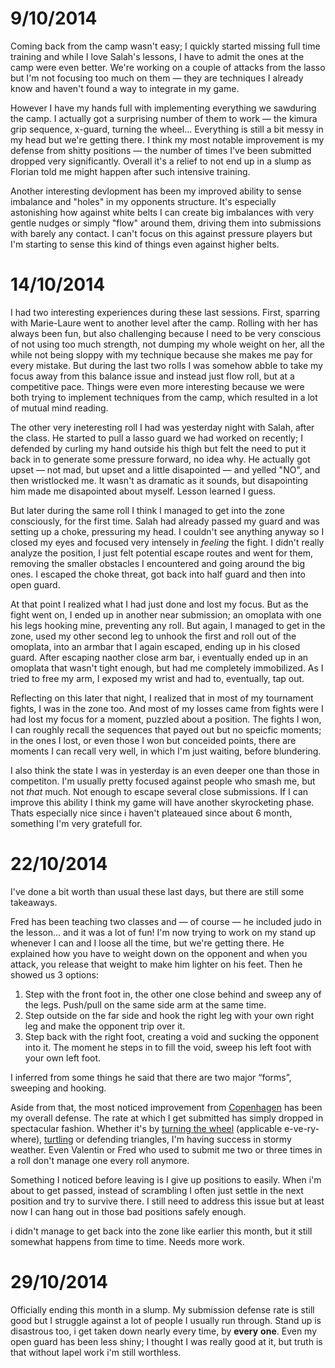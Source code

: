 # 9/10/2014

Coming back from the camp wasn't easy; I quickly started missing full time training and while I love Salah's lessons, I have to admit the ones at the camp were even better. We're working on a couple of attacks from the lasso but I'm not focusing too much on them — they are techniques I already know and haven't found a way to integrate in my game.

However I have my hands full with implementing everything we sawduring the camp. I actually got a surprising number of them to work — the kimura grip sequence, x-guard, turning the wheel… Everything is still a bit messy in my head but we're getting there. I think my most notable improvement is my defense from shitty positions — the number of times I've been submitted dropped very significantly. Overall it's a relief to not end up in a slump as Florian told me might happen after such intensive training.

Another interesting devlopment has been my improved ability to sense imbalance and "holes" in my opponents structure. It's especially astonishing how against white belts I can create big imbalances with very gentle nudges or simply "flow" around them, driving them into submissions with barely any contact. I can't focus on this against pressure players but I'm starting to sense this kind of things even against higher belts.

# 14/10/2014

I had two interesting experiences during these last sessions. First, sparring with Marie-Laure went to another level after the camp. Rolling with her has always been fun, but also challenging because I need to be very conscious of not using too much strength, not dumping my whole weight on her, all the while not being sloppy with my technique because she makes me pay for every mistake. But during the last two rolls I was somehow abble to take my focus away from this balance issue and instead just flow roll, but at a competitive pace. Things were even more interesting because we were both trying to implement techniques from the camp, which resulted in a lot of mutual mind reading.

The other very ineteresting roll I had was yesterday night with Salah, after the class. He started to pull a lasso guard we had worked on recently; I defended by curling my hand outside his thigh but felt the need to put it back in to generate some pressure forward, no idea why. He actually got upset — not mad, but upset and a little disapointed — and yelled "NO", and then wristlocked me. It wasn't as dramatic as it sounds, but disapointing him made me disapointed about myself. Lesson learned I guess.

But later during the same roll I think I managed to get into the zone consciously, for the first time. Salah had already passed my guard and was setting up a choke, pressuring my head. I couldn't see anything anyway so I closed my eyes and focused very intensely in _feeling_ the fight. I didn't really analyze the position, I just felt potential escape routes and went for them, removing the smaller obstacles I encountered and going around the big ones.  I escaped the choke threat, got back into half guard and then into open guard.

At that point I realized what I had just done and lost my focus. But as the fight went on, I ended up in another near submission; an omoplata with one his legs hooking mine, preventing any roll. But again, I managed to get in the zone, used my other second leg to unhook the first and roll out of the omoplata, into an armbar that I again escaped, ending up in his closed guard. After escaping naother close arm bar, i eventually ended up in an omoplata that wasn't tight enough, but had me completely immobilized. As I tried to free my arm, I exposed my wrist and had to, eventually, tap out.

Reflecting on this later that night, I realized that in most of my tournament fights, I was in the zone too. And most of my losses came from fights were I had lost my focus for a moment, puzzled about a position. The fights I won, I can roughly recall the sequences that payed out but no speicfic moments; in the ones I lost, or even those I won but conceided points, there are moments I can recall very well, in which I'm just waiting, before blundering.

I also think the state I was in yesterday is an even deeper one than those in competiton. I'm usually pretty focused against people who smash me, but not _that_ much. Not enough to escape several close submissions. If I can improve this ability I think my game will have another skyrocketing phase. Thats especially nice since i haven't plateaued since about 6 month, something I'm very gratefull for.

# 22/10/2014

I've done a bit worth than usual these last days, but there are still some takeaways.

Fred has been teaching two classes and — of course — he included judo in the lesson… and it was a lot of fun! I'm now trying to work on my stand up whenever I can and I loose all the time, but we're getting there. He explained how you have to weight down on the opponent and when you attack, you release that weight to make him lighter on his feet. Then he showed us 3 options:

1.  Step with the front foot in, the other one close behind and sweep any of the legs. Push/pull on the same side arm at the same time.
2.  Step outside on the far side and hook the right leg with your own right leg and make the opponent trip over it.
3.  Step back with the right foot, creating a void and sucking the opponent into it. The moment he steps in to fill the void, sweep his left foot with your own left foot.

I inferred from some things he said that there are two major “forms”, sweeping and hooking.

Aside from that, the most noticed improvement from [Copenhagen]() has been my overall defense. The rate at which I get submitted has simply dropped in spectacular fashion. Whether it's by [turning the wheel]() (applicable e-ve-ry-where), [turtling]() or defending triangles, I'm having success in stormy weather. Even Valentin or Fred who used to submit me two or three times in a roll don't manage one every roll anymore.

Something I noticed before leaving is I give up positions to easily. When i'm about to get passed, instead of scrambling I often just settle in the next position and try to survive there. I still need to address this issue but at least now I can hang out in those bad positions safely enough.

i didn't manage to get back into the zone like earlier this month, but it still somewhat happens from time to time. Needs more work.  

# 29/10/2014

Officially ending this month in a slump. My submission defense rate is still good but I struggle against a lot of people I usually run through. Stand up is disastrous too, i get taken down nearly every time, by **every** **one**. Even my open guard has been less shiny; I thought I was really good at it, but truth is that without lapel work i'm still worthless.
